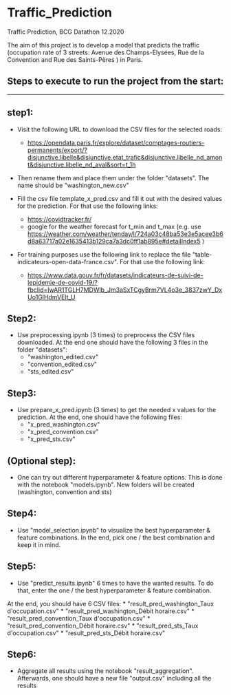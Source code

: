 # Traffic_Prediction
Traffic Prediction, BCG Datathon 12.2020

The aim of this project is to develop a model that predicts the traffic (occupation rate of 3 streets: Avenue des Champs-Elysées, Rue de la Convention and Rue des Saints-Pères ) in Paris.

Steps to execute to run the project from the start:
--------------------------------------------------
--------------------------------------------------
step1:
------
- Visit the following URL to download the CSV files for the selected roads:
	* https://opendata.paris.fr/explore/dataset/comptages-routiers-permanents/export/?disjunctive.libelle&disjunctive.etat_trafic&disjunctive.libelle_nd_amont&disjunctive.libelle_nd_aval&sort=t_1h
- Then rename them and place them under the folder "datasets". The name should be "washington_new.csv"


- Fill the csv file template_x_pred.csv and fill it out with the desired values for the prediction. 
For that use the following links:
	* https://covidtracker.fr/
	* google for the weather forecast for t_min and t_max (e.g. use https://weather.com/weather/tenday/l/724a03c48ba53e3e5acee3b6d8a63717a02e1635413b129ca7a3dc0ff1ab895e#detailIndex5 )

- For training purposes use the following link to replace the file "table-indicateurs-open-data-france.csv". 
For that use the following link:
	* https://www.data.gouv.fr/fr/datasets/indicateurs-de-suivi-de-lepidemie-de-covid-19/?fbclid=IwAR1TGLH7MDWlb_Jm3aSxTCgyBrm7VL4o3e_3837zwY_DxUo1GlHdmVElt_U


Step2:
------
- Use preprocessing.ipynb (3 times) to preprocess the CSV files downloaded. 
At the end one should have the following 3 files in the folder "datasets":
	* "washington_edited.csv"
	* "convention_edited.csv"
	* "sts_edited.csv"

Step3: 
------
- Use prepare_x_pred.ipynb (3 times) to get the needed x values for the prediction.
At the end, one should have the following files:
	* "x_pred_washington.csv"
	* "x_pred_convention.csv"
	* "x_pred_sts.csv"

(Optional step):
----------------
- One can try out different hyperparameter & feature options. This is done with the notebook "models.ipynb". 
New folders will be created (washington, convention and sts)

Step4: 
------
- Use "model_selection.ipynb" to visualize the best hyperparameter & feature combinations. In the end, pick one / the best
combination and keep it in mind.


Step5:
------
- Use "predict_results.ipynb" 6 times to have the wanted results. To do that, enter the  one / the best
hyperparameter & feature combination.

At the end, you should have 6 CSV files:
	* "result_pred_washington_Taux d'occupation.csv"
	* "result_pred_washington_Débit horaire.csv"
	* "result_pred_convention_Taux d'occupation.csv"
	* "result_pred_convention_Débit horaire.csv"
	* "result_pred_sts_Taux d'occupation.csv"
	* "result_pred_sts_Débit horaire.csv"

Step6: 
------
- Aggregate all results using the notebook "result_aggregation".
Afterwards, one should have a new file "output.csv" including all the results
